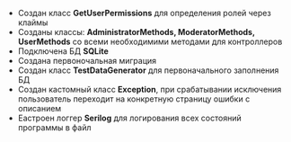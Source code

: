 - Создан класс **GetUserPermissions** для определения ролей через клаймы
- Созданы классы: **AdministratorMethods, ModeratorMethods, UserMethods** со всеми необходимими методами для контроллеров
- Подключена БД **SQLite**
- Создана первоночальная миграция
- Создан класс **TestDataGenerator** для первоначального заполнения БД
- Создан кастомный класс **Exception**, при срабатывании исключения пользователь переходит на конкретную страницу ошибки с описанием
- Еастроен логгер **Serilog** для логирования всех состояний программы в файл
